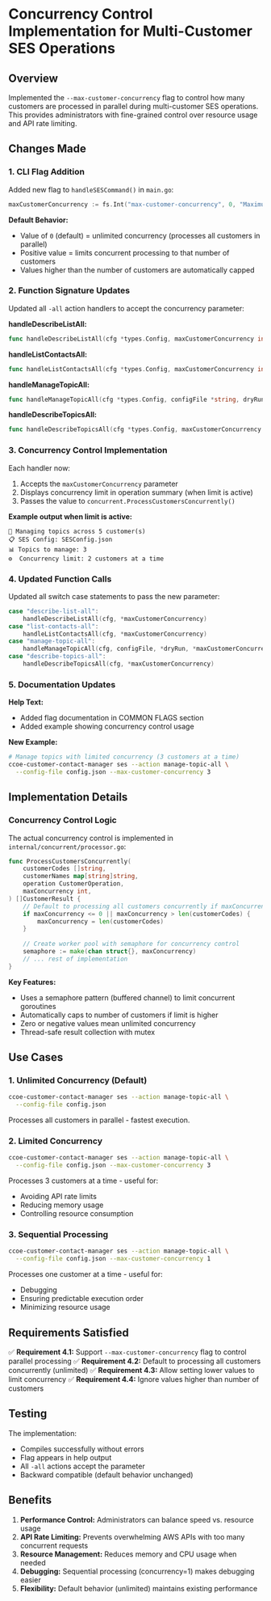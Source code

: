 # Concurrency Control Implementation for Multi-Customer SES Operations

## Overview

Implemented the `--max-customer-concurrency` flag to control how many customers are processed in parallel during multi-customer SES operations. This provides administrators with fine-grained control over resource usage and API rate limiting.

## Changes Made

### 1. CLI Flag Addition

Added new flag to `handleSESCommand()` in `main.go`:
```go
maxCustomerConcurrency := fs.Int("max-customer-concurrency", 0, "Maximum concurrent customers for -all actions (0 = unlimited, default)")
```

**Default Behavior:**
- Value of `0` (default) = unlimited concurrency (processes all customers in parallel)
- Positive value = limits concurrent processing to that number of customers
- Values higher than the number of customers are automatically capped

### 2. Function Signature Updates

Updated all `-all` action handlers to accept the concurrency parameter:

**handleDescribeListAll:**
```go
func handleDescribeListAll(cfg *types.Config, maxCustomerConcurrency int)
```

**handleListContactsAll:**
```go
func handleListContactsAll(cfg *types.Config, maxCustomerConcurrency int)
```

**handleManageTopicAll:**
```go
func handleManageTopicAll(cfg *types.Config, configFile *string, dryRun bool, maxCustomerConcurrency int)
```

**handleDescribeTopicsAll:**
```go
func handleDescribeTopicsAll(cfg *types.Config, maxCustomerConcurrency int)
```

### 3. Concurrency Control Implementation

Each handler now:
1. Accepts the `maxCustomerConcurrency` parameter
2. Displays concurrency limit in operation summary (when limit is active)
3. Passes the value to `concurrent.ProcessCustomersConcurrently()`

**Example output when limit is active:**
```
🔄 Managing topics across 5 customer(s)
📋 SES Config: SESConfig.json
📊 Topics to manage: 3
⚙️  Concurrency limit: 2 customers at a time
```

### 4. Updated Function Calls

Updated all switch case statements to pass the new parameter:
```go
case "describe-list-all":
    handleDescribeListAll(cfg, *maxCustomerConcurrency)
case "list-contacts-all":
    handleListContactsAll(cfg, *maxCustomerConcurrency)
case "manage-topic-all":
    handleManageTopicAll(cfg, configFile, *dryRun, *maxCustomerConcurrency)
case "describe-topics-all":
    handleDescribeTopicsAll(cfg, *maxCustomerConcurrency)
```

### 5. Documentation Updates

**Help Text:**
- Added flag documentation in COMMON FLAGS section
- Added example showing concurrency control usage

**New Example:**
```bash
# Manage topics with limited concurrency (3 customers at a time)
ccoe-customer-contact-manager ses --action manage-topic-all \
  --config-file config.json --max-customer-concurrency 3
```

## Implementation Details

### Concurrency Control Logic

The actual concurrency control is implemented in `internal/concurrent/processor.go`:

```go
func ProcessCustomersConcurrently(
    customerCodes []string,
    customerNames map[string]string,
    operation CustomerOperation,
    maxConcurrency int,
) []CustomerResult {
    // Default to processing all customers concurrently if maxConcurrency is not set
    if maxConcurrency <= 0 || maxConcurrency > len(customerCodes) {
        maxConcurrency = len(customerCodes)
    }
    
    // Create worker pool with semaphore for concurrency control
    semaphore := make(chan struct{}, maxConcurrency)
    // ... rest of implementation
}
```

**Key Features:**
- Uses a semaphore pattern (buffered channel) to limit concurrent goroutines
- Automatically caps to number of customers if limit is higher
- Zero or negative values mean unlimited concurrency
- Thread-safe result collection with mutex

## Use Cases

### 1. Unlimited Concurrency (Default)
```bash
ccoe-customer-contact-manager ses --action manage-topic-all \
  --config-file config.json
```
Processes all customers in parallel - fastest execution.

### 2. Limited Concurrency
```bash
ccoe-customer-contact-manager ses --action manage-topic-all \
  --config-file config.json --max-customer-concurrency 3
```
Processes 3 customers at a time - useful for:
- Avoiding API rate limits
- Reducing memory usage
- Controlling resource consumption

### 3. Sequential Processing
```bash
ccoe-customer-contact-manager ses --action manage-topic-all \
  --config-file config.json --max-customer-concurrency 1
```
Processes one customer at a time - useful for:
- Debugging
- Ensuring predictable execution order
- Minimizing resource usage

## Requirements Satisfied

✅ **Requirement 4.1:** Support `--max-customer-concurrency` flag to control parallel processing
✅ **Requirement 4.2:** Default to processing all customers concurrently (unlimited)
✅ **Requirement 4.3:** Allow setting lower values to limit concurrency
✅ **Requirement 4.4:** Ignore values higher than number of customers

## Testing

The implementation:
- Compiles successfully without errors
- Flag appears in help output
- All `-all` actions accept the parameter
- Backward compatible (default behavior unchanged)

## Benefits

1. **Performance Control:** Administrators can balance speed vs. resource usage
2. **API Rate Limiting:** Prevents overwhelming AWS APIs with too many concurrent requests
3. **Resource Management:** Reduces memory and CPU usage when needed
4. **Debugging:** Sequential processing (concurrency=1) makes debugging easier
5. **Flexibility:** Default behavior (unlimited) maintains existing performance
